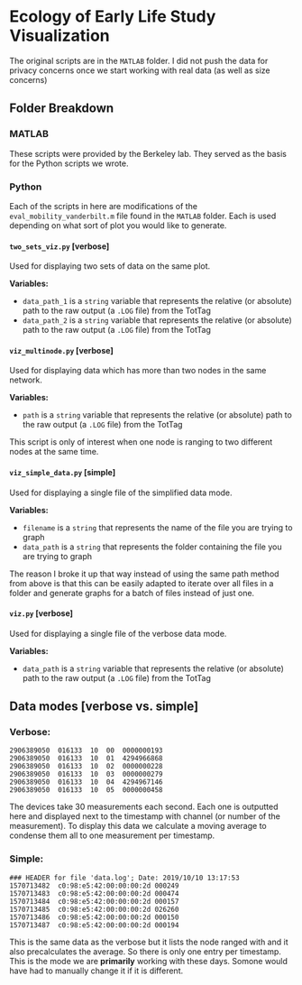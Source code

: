 # Ecology of Early Life Study Visualization

The original scripts are in the `MATLAB` folder. I did not push the data for privacy concerns once we start working with real data (as well as size concerns)

## Folder Breakdown
### MATLAB
These scripts were provided by the Berkeley lab. They served as the basis for the Python scripts we wrote.  


### Python
Each of the scripts in here are modifications of the `eval_mobility_vanderbilt.m` file found in the `MATLAB` folder. Each is used depending on what sort of plot you would like to generate.
#### `two_sets_viz.py` [verbose]
Used for displaying two sets of data on the same plot.

**Variables:**

* `data_path_1` is a `string` variable that represents the relative (or absolute) path to the raw output (a `.LOG` file) from the TotTag
* `data_path_2` is a `string` variable that represents the relative (or absolute) path to the raw output (a `.LOG` file) from the TotTag
#### `viz_multinode.py` [verbose]
Used for displaying data which has more than two nodes in the same network.

**Variables:**

* `path` is a `string` variable that represents the relative (or absolute) path to the raw output (a `.LOG` file) from the TotTag

This script is only of interest when one node is ranging to two different nodes at the same time.

#### `viz_simple_data.py` [simple]
Used for displaying a single file of the simplified data mode.

**Variables:**

* `filename` is a `string` that represents the name of the file you are trying to graph
* `data_path` is a `string` that represents the folder containing the file you are trying to graph

The reason I broke it up that way instead of using the same path method from above is that this can be easily adapted to iterate over all files in a folder and generate graphs for a batch of files instead of just one.
#### `viz.py` [verbose]
Used for displaying a single file of the verbose data mode.

**Variables:**

* `data_path` is a `string` variable that represents the relative (or absolute) path to the raw output (a `.LOG` file) from the TotTag

## Data modes [verbose vs. simple]
### Verbose:
```
2906389050	016133	10	00	0000000193
2906389050	016133	10	01	4294966868
2906389050	016133	10	02	0000000228
2906389050	016133	10	03	0000000279
2906389050	016133	10	04	4294967146
2906389050	016133	10	05	0000000458
```
The devices take 30 measurements each second. Each one is outputted here and displayed next to the timestamp with channel (or number of the measurement). To display this data we calculate a moving average to condense them all to one measurement per timestamp.
### Simple:
```
### HEADER for file 'data.log'; Date: 2019/10/10 13:17:53
1570713482	c0:98:e5:42:00:00:00:2d	000249
1570713483	c0:98:e5:42:00:00:00:2d	000474
1570713484	c0:98:e5:42:00:00:00:2d	000157
1570713485	c0:98:e5:42:00:00:00:2d	026260
1570713486	c0:98:e5:42:00:00:00:2d	000150
1570713487	c0:98:e5:42:00:00:00:2d	000194
```

This is the same data as the verbose but it lists the node ranged with and it also precalculates the average. So there is only one entry per timestamp. This is the mode we are **primarily** working with these days. Somone would have had to manually change it if it is different.
